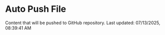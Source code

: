 # Auto Push File

Content that will be pushed to GitHub repository.
Last updated: 07/13/2025, 08:39:41 AM